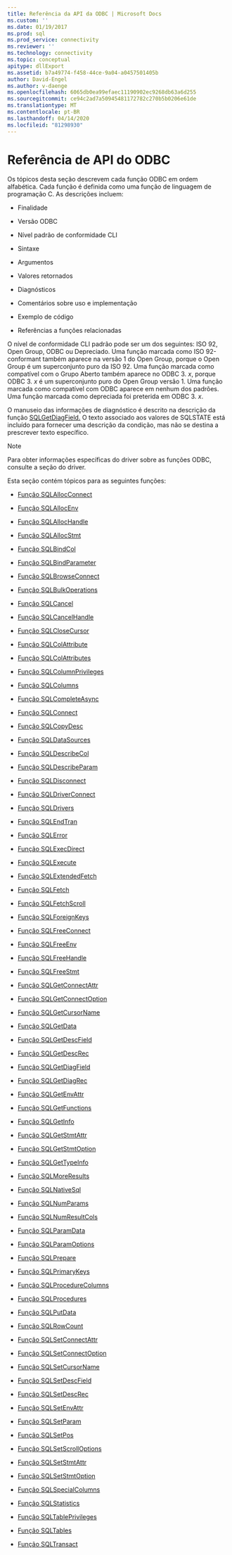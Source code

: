 ```yaml
---
title: Referência da API da ODBC | Microsoft Docs
ms.custom: ''
ms.date: 01/19/2017
ms.prod: sql
ms.prod_service: connectivity
ms.reviewer: ''
ms.technology: connectivity
ms.topic: conceptual
apitype: dllExport
ms.assetid: b7a49774-f458-44ce-9a04-a0457501405b
author: David-Engel
ms.author: v-daenge
ms.openlocfilehash: 6065db0ea99efaec11190902ec9268db63a6d255
ms.sourcegitcommit: ce94c2ad7a50945481172782c270b5b0206e61de
ms.translationtype: MT
ms.contentlocale: pt-BR
ms.lasthandoff: 04/14/2020
ms.locfileid: "81298930"
---
```

# <a name="odbc-api-reference"></a>Referência de API do ODBC
Os tópicos desta seção descrevem cada função ODBC em ordem alfabética. Cada função é definida como uma função de linguagem de programação C. As descrições incluem:  
  
-   Finalidade  
  
-   Versão ODBC  
  
-   Nível padrão de conformidade CLI  
  
-   Sintaxe  
  
-   Argumentos  
  
-   Valores retornados  
  
-   Diagnósticos  
  
-   Comentários sobre uso e implementação  
  
-   Exemplo de código  
  
-   Referências a funções relacionadas  
  
 O nível de conformidade CLI padrão pode ser um dos seguintes: ISO 92, Open Group, ODBC ou Depreciado. Uma função marcada como ISO 92-conformant também aparece na versão 1 do Open Group, porque o Open Group é um superconjunto puro da ISO 92. Uma função marcada como compatível com o Grupo Aberto também aparece no ODBC 3. *x*, porque ODBC 3. *x* é um superconjunto puro do Open Group versão 1. Uma função marcada como compatível com ODBC aparece em nenhum dos padrões. Uma função marcada como depreciada foi preterida em ODBC 3. *x*.  
  
 O manuseio das informações de diagnóstico é descrito na descrição da função [SQLGetDiagField.](../../../odbc/reference/syntax/sqlgetdiagfield-function.md) O texto associado aos valores de SQLSTATE está incluído para fornecer uma descrição da condição, mas não se destina a prescrever texto específico.  
  
> [!NOTE]  
>  Para obter informações específicas do driver sobre as funções ODBC, consulte a seção do driver.  
  
 Esta seção contém tópicos para as seguintes funções:  
  
-   [Função SQLAllocConnect](../../../odbc/reference/syntax/sqlallocconnect-function.md)  
  
-   [Função SQLAllocEnv](../../../odbc/reference/syntax/sqlallocenv-function.md)  
  
-   [Função SQLAllocHandle](../../../odbc/reference/syntax/sqlallochandle-function.md)  
  
-   [Função SQLAllocStmt](../../../odbc/reference/syntax/sqlallocstmt-function.md)  
  
-   [Função SQLBindCol](../../../odbc/reference/syntax/sqlbindcol-function.md)  
  
-   [Função SQLBindParameter](../../../odbc/reference/syntax/sqlbindparameter-function.md)  
  
-   [Função SQLBrowseConnect](../../../odbc/reference/syntax/sqlbrowseconnect-function.md)  
  
-   [Função SQLBulkOperations](../../../odbc/reference/syntax/sqlbulkoperations-function.md)  
  
-   [Função SQLCancel](../../../odbc/reference/syntax/sqlcancel-function.md)  
  
-   [Função SQLCancelHandle](../../../odbc/reference/syntax/sqlcancelhandle-function.md)  
  
-   [Função SQLCloseCursor](../../../odbc/reference/syntax/sqlclosecursor-function.md)  
  
-   [Função SQLColAttribute](../../../odbc/reference/syntax/sqlcolattribute-function.md)  
  
-   [Função SQLColAttributes](../../../odbc/reference/syntax/sqlcolattributes-function.md)  
  
-   [Função SQLColumnPrivileges](../../../odbc/reference/syntax/sqlcolumnprivileges-function.md)  
  
-   [Função SQLColumns](../../../odbc/reference/syntax/sqlcolumns-function.md)  
  
-   [Função SQLCompleteAsync](../../../odbc/reference/syntax/sqlcompleteasync-function.md)  
  
-   [Função SQLConnect](../../../odbc/reference/syntax/sqlconnect-function.md)  
  
-   [Função SQLCopyDesc](../../../odbc/reference/syntax/sqlcopydesc-function.md)  
  
-   [Função SQLDataSources](../../../odbc/reference/syntax/sqldatasources-function.md)  
  
-   [Função SQLDescribeCol](../../../odbc/reference/syntax/sqldescribecol-function.md)  
  
-   [Função SQLDescribeParam](../../../odbc/reference/syntax/sqldescribeparam-function.md)  
  
-   [Função SQLDisconnect](../../../odbc/reference/syntax/sqldisconnect-function.md)  
  
-   [Função SQLDriverConnect](../../../odbc/reference/syntax/sqldriverconnect-function.md)  
  
-   [Função SQLDrivers](../../../odbc/reference/syntax/sqldrivers-function.md)  
  
-   [Função SQLEndTran](../../../odbc/reference/syntax/sqlendtran-function.md)  
  
-   [Função SQLError](../../../odbc/reference/syntax/sqlerror-function.md)  
  
-   [Função SQLExecDirect](../../../odbc/reference/syntax/sqlexecdirect-function.md)  
  
-   [Função SQLExecute](../../../odbc/reference/syntax/sqlexecute-function.md)  
  
-   [Função SQLExtendedFetch](../../../odbc/reference/syntax/sqlextendedfetch-function.md)  
  
-   [Função SQLFetch](../../../odbc/reference/syntax/sqlfetch-function.md)  
  
-   [Função SQLFetchScroll](../../../odbc/reference/syntax/sqlfetchscroll-function.md)  
  
-   [Função SQLForeignKeys](../../../odbc/reference/syntax/sqlforeignkeys-function.md)  
  
-   [Função SQLFreeConnect](../../../odbc/reference/syntax/sqlfreeconnect-function.md)  
  
-   [Função SQLFreeEnv](../../../odbc/reference/syntax/sqlfreeenv-function.md)  
  
-   [Função SQLFreeHandle](../../../odbc/reference/syntax/sqlfreehandle-function.md)  
  
-   [Função SQLFreeStmt](../../../odbc/reference/syntax/sqlfreestmt-function.md)  
  
-   [Função SQLGetConnectAttr](../../../odbc/reference/syntax/sqlgetconnectattr-function.md)  
  
-   [Função SQLGetConnectOption](../../../odbc/reference/syntax/sqlgetconnectoption-function.md)  
  
-   [Função SQLGetCursorName](../../../odbc/reference/syntax/sqlgetcursorname-function.md)  
  
-   [Função SQLGetData](../../../odbc/reference/syntax/sqlgetdata-function.md)  
  
-   [Função SQLGetDescField](../../../odbc/reference/syntax/sqlgetdescfield-function.md)  
  
-   [Função SQLGetDescRec](../../../odbc/reference/syntax/sqlgetdescrec-function.md)  
  
-   [Função SQLGetDiagField](../../../odbc/reference/syntax/sqlgetdiagfield-function.md)  
  
-   [Função SQLGetDiagRec](../../../odbc/reference/syntax/sqlgetdiagrec-function.md)  
  
-   [Função SQLGetEnvAttr](../../../odbc/reference/syntax/sqlgetenvattr-function.md)  
  
-   [Função SQLGetFunctions](../../../odbc/reference/syntax/sqlgetfunctions-function.md)  
  
-   [Função SQLGetInfo](../../../odbc/reference/syntax/sqlgetinfo-function.md)  
  
-   [Função SQLGetStmtAttr](../../../odbc/reference/syntax/sqlgetstmtattr-function.md)  
  
-   [Função SQLGetStmtOption](../../../odbc/reference/syntax/sqlgetstmtoption-function.md)  
  
-   [Função SQLGetTypeInfo](../../../odbc/reference/syntax/sqlgettypeinfo-function.md)  
  
-   [Função SQLMoreResults](../../../odbc/reference/syntax/sqlmoreresults-function.md)  
  
-   [Função SQLNativeSql](../../../odbc/reference/syntax/sqlnativesql-function.md)  
  
-   [Função SQLNumParams](../../../odbc/reference/syntax/sqlnumparams-function.md)  
  
-   [Função SQLNumResultCols](../../../odbc/reference/syntax/sqlnumresultcols-function.md)  
  
-   [Função SQLParamData](../../../odbc/reference/syntax/sqlparamdata-function.md)  
  
-   [Função SQLParamOptions](../../../odbc/reference/syntax/sqlparamoptions-function.md)  
  
-   [Função SQLPrepare](../../../odbc/reference/syntax/sqlprepare-function.md)  
  
-   [Função SQLPrimaryKeys](../../../odbc/reference/syntax/sqlprimarykeys-function.md)  
  
-   [Função SQLProcedureColumns](../../../odbc/reference/syntax/sqlprocedurecolumns-function.md)  
  
-   [Função SQLProcedures](../../../odbc/reference/syntax/sqlprocedures-function.md)  
  
-   [Função SQLPutData](../../../odbc/reference/syntax/sqlputdata-function.md)  
  
-   [Função SQLRowCount](../../../odbc/reference/syntax/sqlrowcount-function.md)  
  
-   [Função SQLSetConnectAttr](../../../odbc/reference/syntax/sqlsetconnectattr-function.md)  
  
-   [Função SQLSetConnectOption](../../../odbc/reference/syntax/sqlsetconnectoption-function.md)  
  
-   [Função SQLSetCursorName](../../../odbc/reference/syntax/sqlsetcursorname-function.md)  
  
-   [Função SQLSetDescField](../../../odbc/reference/syntax/sqlsetdescfield-function.md)  
  
-   [Função SQLSetDescRec](../../../odbc/reference/syntax/sqlsetdescrec-function.md)  
  
-   [Função SQLSetEnvAttr](../../../odbc/reference/syntax/sqlsetenvattr-function.md)  
  
-   [Função SQLSetParam](../../../odbc/reference/syntax/sqlsetparam-function.md)  
  
-   [Função SQLSetPos](../../../odbc/reference/syntax/sqlsetpos-function.md)  
  
-   [Função SQLSetScrollOptions](../../../odbc/reference/syntax/sqlsetscrolloptions-function.md)  
  
-   [Função SQLSetStmtAttr](../../../odbc/reference/syntax/sqlsetstmtattr-function.md)  
  
-   [Função SQLSetStmtOption](../../../odbc/reference/syntax/sqlsetstmtoption-function.md)  
  
-   [Função SQLSpecialColumns](../../../odbc/reference/syntax/sqlspecialcolumns-function.md)  
  
-   [Função SQLStatistics](../../../odbc/reference/syntax/sqlstatistics-function.md)  
  
-   [Função SQLTablePrivileges](../../../odbc/reference/syntax/sqltableprivileges-function.md)  
  
-   [Função SQLTables](../../../odbc/reference/syntax/sqltables-function.md)  
  
-   [Função SQLTransact](../../../odbc/reference/syntax/sqltransact-function.md)
